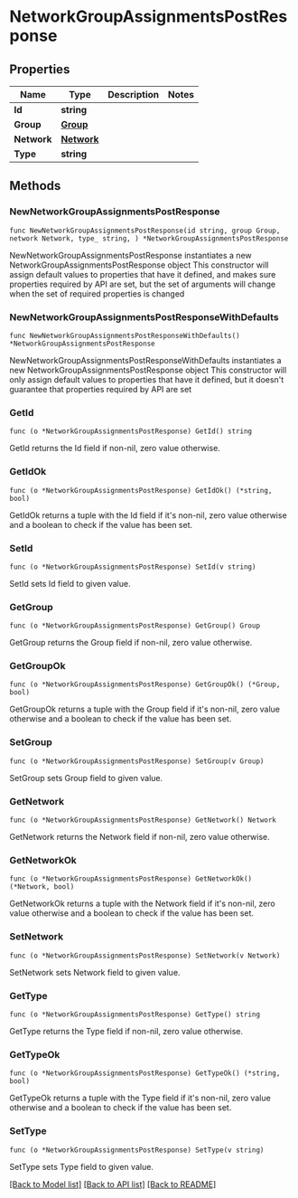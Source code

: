 # NetworkGroupAssignmentsPostResponse

## Properties

Name | Type | Description | Notes
------------ | ------------- | ------------- | -------------
**Id** | **string** |  | 
**Group** | [**Group**](Group.md) |  | 
**Network** | [**Network**](Network.md) |  | 
**Type** | **string** |  | 

## Methods

### NewNetworkGroupAssignmentsPostResponse

`func NewNetworkGroupAssignmentsPostResponse(id string, group Group, network Network, type_ string, ) *NetworkGroupAssignmentsPostResponse`

NewNetworkGroupAssignmentsPostResponse instantiates a new NetworkGroupAssignmentsPostResponse object
This constructor will assign default values to properties that have it defined,
and makes sure properties required by API are set, but the set of arguments
will change when the set of required properties is changed

### NewNetworkGroupAssignmentsPostResponseWithDefaults

`func NewNetworkGroupAssignmentsPostResponseWithDefaults() *NetworkGroupAssignmentsPostResponse`

NewNetworkGroupAssignmentsPostResponseWithDefaults instantiates a new NetworkGroupAssignmentsPostResponse object
This constructor will only assign default values to properties that have it defined,
but it doesn't guarantee that properties required by API are set

### GetId

`func (o *NetworkGroupAssignmentsPostResponse) GetId() string`

GetId returns the Id field if non-nil, zero value otherwise.

### GetIdOk

`func (o *NetworkGroupAssignmentsPostResponse) GetIdOk() (*string, bool)`

GetIdOk returns a tuple with the Id field if it's non-nil, zero value otherwise
and a boolean to check if the value has been set.

### SetId

`func (o *NetworkGroupAssignmentsPostResponse) SetId(v string)`

SetId sets Id field to given value.


### GetGroup

`func (o *NetworkGroupAssignmentsPostResponse) GetGroup() Group`

GetGroup returns the Group field if non-nil, zero value otherwise.

### GetGroupOk

`func (o *NetworkGroupAssignmentsPostResponse) GetGroupOk() (*Group, bool)`

GetGroupOk returns a tuple with the Group field if it's non-nil, zero value otherwise
and a boolean to check if the value has been set.

### SetGroup

`func (o *NetworkGroupAssignmentsPostResponse) SetGroup(v Group)`

SetGroup sets Group field to given value.


### GetNetwork

`func (o *NetworkGroupAssignmentsPostResponse) GetNetwork() Network`

GetNetwork returns the Network field if non-nil, zero value otherwise.

### GetNetworkOk

`func (o *NetworkGroupAssignmentsPostResponse) GetNetworkOk() (*Network, bool)`

GetNetworkOk returns a tuple with the Network field if it's non-nil, zero value otherwise
and a boolean to check if the value has been set.

### SetNetwork

`func (o *NetworkGroupAssignmentsPostResponse) SetNetwork(v Network)`

SetNetwork sets Network field to given value.


### GetType

`func (o *NetworkGroupAssignmentsPostResponse) GetType() string`

GetType returns the Type field if non-nil, zero value otherwise.

### GetTypeOk

`func (o *NetworkGroupAssignmentsPostResponse) GetTypeOk() (*string, bool)`

GetTypeOk returns a tuple with the Type field if it's non-nil, zero value otherwise
and a boolean to check if the value has been set.

### SetType

`func (o *NetworkGroupAssignmentsPostResponse) SetType(v string)`

SetType sets Type field to given value.



[[Back to Model list]](../README.md#documentation-for-models) [[Back to API list]](../README.md#documentation-for-api-endpoints) [[Back to README]](../README.md)


